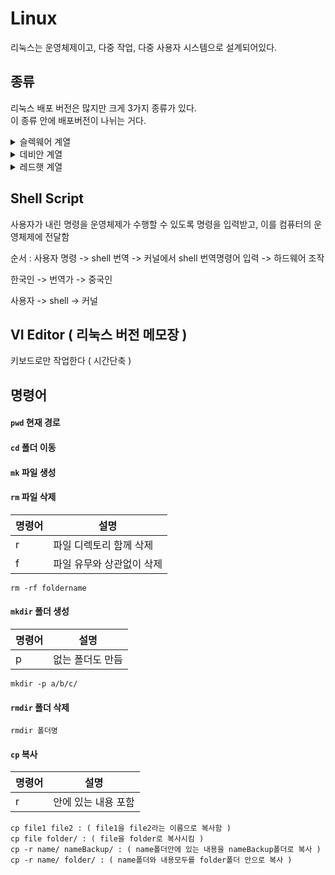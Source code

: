 # Linux
리눅스는 운영체제이고, 다중 작업, 다중 사용자 시스템으로 설계되어있다.

## 종류 
리눅스 배포 버전은 많지만 크게 3가지 종류가 있다.    
이 종류 안에 배포버전이 나뉘는 거다.
<details>
  <summary>슬렉웨어 계열</summary>
  
  ##### OpenSUSE 
  
</details>
<details>
  <summary>데비안 계열</summary>
  
  ##### Ubuntu 
  ##### Mint 
  
</details>
<details>
  <summary>레드햇 계열</summary>
  
  ##### [CentOS](https://github.com/Minseok0917/Linux/blob/main/CentOS.md)
  ##### Fedora
  
</details>


 ## Shell Script
 사용자가 내린 명령을 운영체제가 수행할 수 있도록 명령을 입력받고,
 이를 컴퓨터의 운영체제에 전달함 
 
 순서 : 사용자 명령 -> shell 번역 -> 커널에서 shell 번역명령어 입력 -> 하드웨어 조작
 
 한국인 -> 번역가 -> 중국인     
 
 사용자 -> shell  -> 커널 

## VI Editor ( 리눅스 버전 메모장 )
키보드로만 작업한다 ( 시간단축 )

## 명령어 

#### ```pwd``` 현재 경로
#### ```cd``` 폴더 이동
####  ```mk``` 파일 생성
####  ```rm``` 파일 삭제
명령어 | 설명
------| ----- |
r | 파일 디렉토리 함께 삭제
f | 파일 유무와 상관없이 삭제
```
rm -rf foldername
```
####  ```mkdir``` 폴더 생성
명령어 | 설명
-----| ----- |
p | 없는 폴더도 만듬
```
mkdir -p a/b/c/
```
####  ```rmdir``` 폴더 삭제
```
rmdir 폴더명
```
####  ```cp``` 복사
명령어 | 설명
----| ----|
r | 안에 있는 내용 포함
```
cp file1 file2 : ( file1을 file2라는 이름으로 복사함 )
cp file folder/ : ( file을 folder로 복사시킴 )
cp -r name/ nameBackup/ : ( name폴더안에 있는 내용을 nameBackup폴더로 복사 )
cp -r name/ folder/ : ( name폴더와 내용모두를 folder폴더 안으로 복사 )
```






